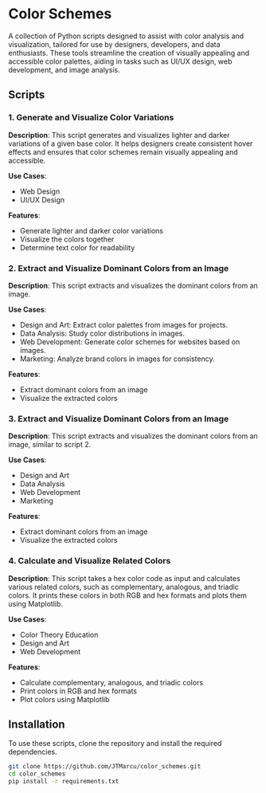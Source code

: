 # Color Schemes

A collection of Python scripts designed to assist with color analysis and visualization, tailored for use by designers, developers, and data enthusiasts. These tools streamline the creation of visually appealing and accessible color palettes, aiding in tasks such as UI/UX design, web development, and image analysis.

## Scripts

### 1. Generate and Visualize Color Variations

**Description**: This script generates and visualizes lighter and darker variations of a given base color. It helps designers create consistent hover effects and ensures that color schemes remain visually appealing and accessible.

**Use Cases**:
- Web Design
- UI/UX Design

**Features**:
- Generate lighter and darker color variations
- Visualize the colors together
- Determine text color for readability

### 2. Extract and Visualize Dominant Colors from an Image

**Description**: This script extracts and visualizes the dominant colors from an image.

**Use Cases**:
- Design and Art: Extract color palettes from images for projects.
- Data Analysis: Study color distributions in images.
- Web Development: Generate color schemes for websites based on images.
- Marketing: Analyze brand colors in images for consistency.

**Features**:
- Extract dominant colors from an image
- Visualize the extracted colors

### 3. Extract and Visualize Dominant Colors from an Image

**Description**: This script extracts and visualizes the dominant colors from an image, similar to script 2.

**Use Cases**:
- Design and Art
- Data Analysis
- Web Development
- Marketing

**Features**:
- Extract dominant colors from an image
- Visualize the extracted colors

### 4. Calculate and Visualize Related Colors

**Description**: This script takes a hex color code as input and calculates various related colors, such as complementary, analogous, and triadic colors. It prints these colors in both RGB and hex formats and plots them using Matplotlib.

**Use Cases**:
- Color Theory Education
- Design and Art
- Web Development

**Features**:
- Calculate complementary, analogous, and triadic colors
- Print colors in RGB and hex formats
- Plot colors using Matplotlib

## Installation

To use these scripts, clone the repository and install the required dependencies.

```bash
git clone https://github.com/JTMarcu/color_schemes.git
cd color_schemes
pip install -r requirements.txt

